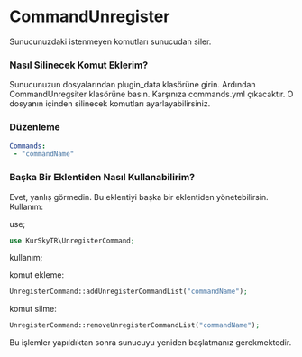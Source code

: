 # CommandUnregister

Sunucunuzdaki istenmeyen komutları sunucudan siler.

### Nasıl Silinecek Komut Eklerim?

Sunucunuzun dosyalarından plugin_data klasörüne girin. Ardından CommandUnregsiter klasörüne basın. Karşınıza commands.yml çıkacaktır. O dosyanın içinden silinecek komutları ayarlayabilirsiniz.

### Düzenleme
```yaml
Commands:
 - "commandName"
```

### Başka Bir Eklentiden Nasıl Kullanabilirim?

Evet, yanlış görmedin. Bu eklentiyi başka bir eklentiden yönetebilirsin. Kullanım:

use;
```php
use KurSkyTR\UnregisterCommand;
```
kullanım;

komut ekleme:
```php
UnregisterCommand::addUnregisterCommandList("commandName");
```
komut silme:
```php
UnregisterCommand::removeUnregisterCommandList("commandName");
```

Bu işlemler yapıldıktan sonra sunucuyu yeniden başlatmanız gerekmektedir.



